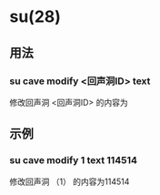 # su(28)

## 用法

### su cave modify <回声洞ID> text <text>

修改回声洞 <回声洞ID> 的内容为 <text>

## 示例

### su cave modify 1 text 114514

修改回声洞 （1） 的内容为114514

